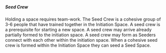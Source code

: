##### Seed Crew

Holding a space requires team-work. The Seed Crew is a cohesive group of 3-6 people that have trained together in the Initiation Space. A seed crew is a prerequisite for starting a new space. A seed crew may arrive already partially formed to the initiation space. A seed crew may form as Seeders connect with each other within the initiation space. When a cohesive seed crew is formed within the Initiation Space they can seed a Seed Space.